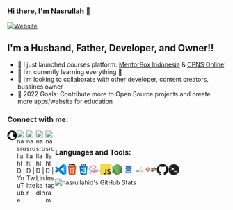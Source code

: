 ### Hi there, I'm Nasrullah 👋 

[![Website](https://img.shields.io/website?label=nasrullah.id&style=for-the-badge&url=https%3A%2F%2Fnasrullah.id)](https://nasrullah.id)


## I'm a Husband, Father, Developer, and Owner!!

- 🔭 I just launched courses platform: [MentorBox Indonesia][mbid] & [CPNS Online][coid]!
- 🌱 I’m currently learning everything 🤣
- 👯 I’m looking to collaborate with other developer, content creators, bussines owner
- 🥅 2022 Goals: Contribute more to Open Source projects and create more apps/website for education

### Connect with me:

[<img align="left" alt="nasrullah.id" width="22px" src="https://raw.githubusercontent.com/iconic/open-iconic/master/svg/globe.svg" />][website]
[<img align="left" alt="nasrullahID | YouTube" width="22px" src="https://cdn.jsdelivr.net/npm/simple-icons@v3/icons/youtube.svg" />][youtube]
[<img align="left" alt="nasrullahID | Twitter" width="22px" src="https://cdn.jsdelivr.net/npm/simple-icons@v3/icons/twitter.svg" />][twitter]
[<img align="left" alt="nasrullahID | LinkedIn" width="22px" src="https://cdn.jsdelivr.net/npm/simple-icons@v3/icons/linkedin.svg" />][linkedin]
[<img align="left" alt="nasrullahID | Instagram" width="22px" src="https://cdn.jsdelivr.net/npm/simple-icons@v3/icons/instagram.svg" />][instagram]

<br />

### Languages and Tools:

[<img align="left" alt="Visual Studio Code" width="26px" src="https://raw.githubusercontent.com/github/explore/80688e429a7d4ef2fca1e82350fe8e3517d3494d/topics/visual-studio-code/visual-studio-code.png" />][vscode]
[<img align="left" alt="HTML5" width="26px" src="https://raw.githubusercontent.com/github/explore/80688e429a7d4ef2fca1e82350fe8e3517d3494d/topics/html/html.png" />][html]
[<img align="left" alt="CSS3" width="26px" src="https://raw.githubusercontent.com/github/explore/80688e429a7d4ef2fca1e82350fe8e3517d3494d/topics/css/css.png" />][css]
[<img align="left" alt="Sass" width="26px" src="https://raw.githubusercontent.com/github/explore/80688e429a7d4ef2fca1e82350fe8e3517d3494d/topics/sass/sass.png" />][sass]
[<img align="left" alt="JavaScript" width="26px" src="https://raw.githubusercontent.com/github/explore/80688e429a7d4ef2fca1e82350fe8e3517d3494d/topics/javascript/javascript.png" />][js]
[<img align="left" alt="Node.js" width="26px" src="https://raw.githubusercontent.com/github/explore/80688e429a7d4ef2fca1e82350fe8e3517d3494d/topics/nodejs/nodejs.png" />][nodejs]
[<img align="left" alt="SQL" width="26px" src="https://raw.githubusercontent.com/github/explore/80688e429a7d4ef2fca1e82350fe8e3517d3494d/topics/sql/sql.png" />][sql]
[<img align="left" alt="MySQL" width="26px" src="https://raw.githubusercontent.com/github/explore/80688e429a7d4ef2fca1e82350fe8e3517d3494d/topics/mysql/mysql.png" />][mysql]
[<img align="left" alt="Git" width="26px" src="https://raw.githubusercontent.com/github/explore/80688e429a7d4ef2fca1e82350fe8e3517d3494d/topics/git/git.png" />][git]
[<img align="left" alt="GitHub" width="26px" src="https://raw.githubusercontent.com/github/explore/78df643247d429f6cc873026c0622819ad797942/topics/github/github.png" />][github]
[<img align="left" alt="Terminal" width="26px" src="https://raw.githubusercontent.com/github/explore/80688e429a7d4ef2fca1e82350fe8e3517d3494d/topics/terminal/terminal.png" />][termius]

<br />
<br />

<img align="left" alt="nasrullahid's GitHub Stats" src="https://github-readme-stats.vercel.app/api?username=nasrullahid&show_icons=true" />

[website]: https://nasrullah.id
[coid]:https://cpnsonline.id
[mbid]: https://mentorbox.id
[vscode]: https://code.visualstudio.com
[html]: https://www.w3schools.com/html
[css]:https://www.w3schools.com/css
[sass]: https://sass-lang.com
[js]: https://www.w3schools.com/js
[sql]: https://www.w3schools.com/sql
[git]: https://git-scm.com
[mysql]: https://www.mysql.com
[nodejs]: https://nodejs.org
[termius]: https://termius.com
[github]: https://github.com/nasrullahid
[twitter]: https://twitter.com/nasrullahID
[youtube]: https://youtube.com/nasrullahID
[instagram]: https://instagram.com/halo.nasrullah
[linkedin]: https://linkedin.com/in/nazcules
